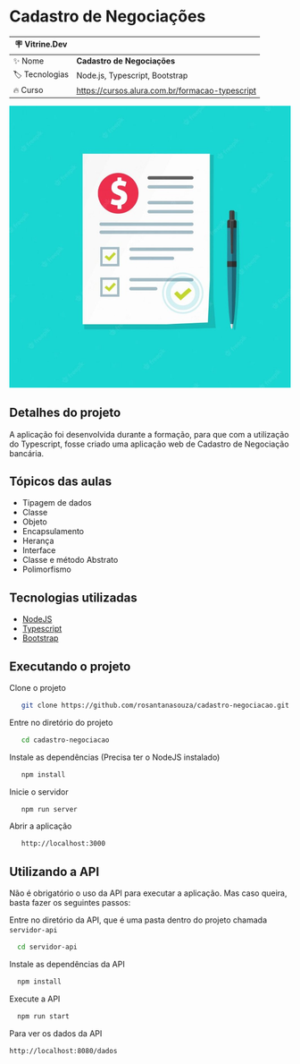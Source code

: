 # Cadastro de Negociações

| :placard: Vitrine.Dev |                                                 |
| --------------------- | ----------------------------------------------- |
| :sparkles: Nome       | **Cadastro de Negociações**                     |
| :label: Tecnologias   | Node.js, Typescript, Bootstrap                  |
| :fire: Curso          | https://cursos.alura.com.br/formacao-typescript |

![](https://raw.githubusercontent.com/rosantanasouza/cadastro-negociacao/main/img/form-cadastro-negociacao.jpg#vitrinedev)

## Detalhes do projeto

A aplicação foi desenvolvida durante a formação, para que com a utilização do Typescript, fosse criado uma aplicação web de Cadastro de Negociação bancária.

## Tópicos das aulas

- Tipagem de dados
- Classe
- Objeto
- Encapsulamento
- Herança
- Interface
- Classe e método Abstrato
- Polimorfismo

## Tecnologias utilizadas

- [NodeJS](https://nodejs.org/en/)
- [Typescript](https://www.typescriptlang.org/)
- [Bootstrap](https://getbootstrap.com/)

## Executando o projeto

Clone o projeto

```bash
   git clone https://github.com/rosantanasouza/cadastro-negociacao.git
```

Entre no diretório do projeto

```bash
   cd cadastro-negociacao
```

Instale as dependências (Precisa ter o NodeJS instalado)

```bash
   npm install
```

Inicie o servidor

```bash
   npm run server
```

Abrir a aplicação

```bash
   http://localhost:3000
```

## Utilizando a API

Não é obrigatório o uso da API para executar a aplicação. Mas caso queira, basta fazer os seguintes passos:

Entre no diretório da API, que é uma pasta dentro do projeto chamada `servidor-api`

```bash
  cd servidor-api
```

Instale as dependências da API

```bash
  npm install
```

Execute a API

```bash
  npm run start
```

Para ver os dados da API

```bash
http://localhost:8080/dados
```
